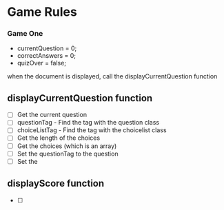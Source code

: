 # Game Rules

### Game One

- currentQuestion = 0;
- correctAnswers = 0;
- quizOver = false;

when the document is displayed, call the displayCurrentQuestion function

## displayCurrentQuestion function

- [ ] Get the current question
- [ ] questionTag - Find the tag with the question class
- [ ] choiceListTag - Find the tag with the choicelist class
- [ ] Get the length of the choices
- [ ] Get the choices (which is an array)
- [ ] Set the questionTag to the question
- [ ] Set the

## displayScore function

- [ ] 
